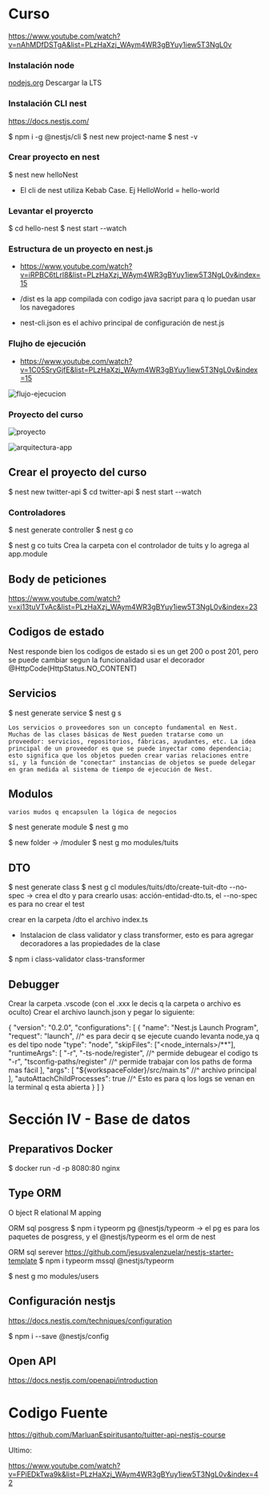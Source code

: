 # Curso

https://www.youtube.com/watch?v=nAhMDfDSTgA&list=PLzHaXzj_WAym4WR3gBYuy1iew5T3NgL0v

### Instalación node

[nodejs.org](https://nodejs.org/en)
Descargar la LTS

### Instalación CLI nest

https://docs.nestjs.com/


$ npm i -g @nestjs/cli
$ nest new project-name
$ nest -v

### Crear proyecto en nest

$ nest new helloNest

* El cli de nest utiliza Kebab Case. Ej HelloWorld = hello-world

### Levantar el proyercto

$ cd hello-nest
$ nest start --watch


### Estructura de un proyecto en nest.js
- https://www.youtube.com/watch?v=iRPBC6tLrl8&list=PLzHaXzj_WAym4WR3gBYuy1iew5T3NgL0v&index=15

* /dist es la app compilada con codigo java sacript para q lo puedan usar los navegadores

* nest-cli.json es el achivo principal de configuración de nest.js


### Flujho de ejecución 
- https://www.youtube.com/watch?v=1C05SryGjfE&list=PLzHaXzj_WAym4WR3gBYuy1iew5T3NgL0v&index=15

![flujo-ejecucion](/flujo-ejecucion.png "flujo-ejecucion")

    

### Proyecto del curso

![proyecto](/proyecto.png "proyecto")

![arquitectura-app](/arquitectura-app.png "arquitectura-app")
    


## Crear el proyecto del curso
$ nest new twitter-api
$ cd twitter-api
$ nest start --watch


### Controladores

$ nest generate controller
$ nest g co


$ nest g co tuits
Crea la carpeta con el controlador de tuits y lo agrega al app.module


## Body de peticiones

https://www.youtube.com/watch?v=xi13tuVTvAc&list=PLzHaXzj_WAym4WR3gBYuy1iew5T3NgL0v&index=23


## Codigos de estado

Nest responde bien los codigos de estado si es un get 200 o post 201, pero se puede cambiar segun la funcionalidad
usar el decorador @HttpCode(HttpStatus.NO_CONTENT)



## Servicios
$ nest generate service
$ nest g s


    Los servicios o proveedores son un concepto fundamental en Nest. Muchas de las clases básicas de Nest pueden tratarse como un proveedor: servicios, repositorios, fábricas, ayudantes, etc. La idea principal de un proveedor es que se puede inyectar como dependencia; esto significa que los objetos pueden crear varias relaciones entre sí, y la función de "conectar" instancias de objetos se puede delegar en gran medida al sistema de tiempo de ejecución de Nest.



## Modulos

    varios mudos q encapsulen la lógica de negocios

$ nest generate module
$ nest g mo


$ new folder -> /moduler
$ nest g mo modules/tuits



## DTO
$ nest generate class
$ nest g cl modules/tuits/dto/create-tuit-dto --no-spec -> crea el dto y para crearlo usas: acción-entidad-dto.ts, el --no-spec es para no crear el test

crear en la carpeta /dto el archivo index.ts


- Instalacion de class validator y class transformer, esto es para agregar decoradores a las propiedades de la clase

$ npm i class-validator class-transformer



## Debugger

Crear la carpeta .vscode (con el .xxx le decis q la carpeta o archivo es oculto) 
Crear el archivo launch.json y pegar lo siguiente:


{
    "version": "0.2.0",
    "configurations": [
        {
            "name": "Nest.js Launch Program",
            "request": "launch", //^ es para decir q se ejecute cuando levanta node,ya q es del tipo node
            "type": "node",
            "skipFiles": ["<node_internals>/**"],
            "runtimeArgs": [
                "-r",
                "-ts-node/register", //^ permide debugear el codigo ts
                "-r",
                "tsconfig-paths/register" //^ permide trabajar con los paths de forma mas fácil
            ],
            "args": [
                "${workspaceFolder}/src/main.ts" //^ archivo principal 
            ],
            "autoAttachChildProcesses": true  //^ Esto es para q los logs se venan en la terminal q esta abierta
        }
    ]
}


# Sección IV - Base de datos

## Preparativos Docker

$ docker run -d -p 8080:80 nginx




## Type ORM

O bject
R elational
M apping


ORM sql posgress
$ npm i typeorm pg @nestjs/typeorm  -> el pg es para los paquetes de posgress, y el @nestjs/typeorm es el orm de nest




ORM sql serever 
    https://github.com/jesusvalenzuelar/nestjs-starter-template
$ npm i typeorm mssql @nestjs/typeorm



$ nest g mo modules/users



## Configuración nestjs

https://docs.nestjs.com/techniques/configuration

$ npm i --save @nestjs/config



## Open API


https://docs.nestjs.com/openapi/introduction



# Codigo Fuente

https://github.com/MarluanEspiritusanto/tuitter-api-nestjs-course



Ultimo:

https://www.youtube.com/watch?v=FPiEDkTwa9k&list=PLzHaXzj_WAym4WR3gBYuy1iew5T3NgL0v&index=42